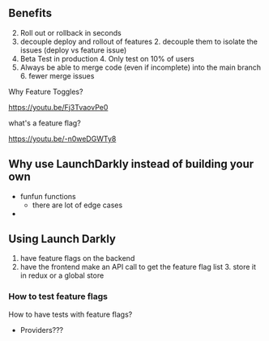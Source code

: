 ## Benefits

2. Roll out or rollback in seconds
1. decouple deploy and rollout of features 2. decouple them to isolate the issues (deploy vs feature issue)
1. Beta Test in production 4. Only test on 10% of users
1. Always be able to merge code (even if incomplete) into the main branch 6. fewer merge issues

Why Feature Toggles?

https://youtu.be/Fj3TvaovPe0

what's a feature flag?

https://youtu.be/-n0weDGWTy8

## Why use LaunchDarkly instead of building your own

-   funfun functions
    -   there are lot of edge cases
-

## Using Launch Darkly

1. have feature flags on the backend
2. have the frontend make an API call to get the feature flag list 3. store it in redux or a global store

### How to test feature flags

How to have tests with feature flags?

-   Providers???
